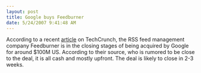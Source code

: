 ```yaml
---
layout: post
title: Google buys Feedburner
date: 5/24/2007 9:41:48 AM
---
```


According to a recent [article](http://www.techcrunch.com/2007/05/23/100-million-payday-for-feedburner-this-deal-is-confirmed/ "$100 Million Payday For Feedburner - This Deal Is Confirmed") on TechCrunch, the RSS feed management company Feedburner is in the closing stages of being acquired by Google for around $100M US. According to their source, who is rumored to be close to the deal, it is all cash and mostly upfront. The deal is likely to close in 2-3 weeks.
